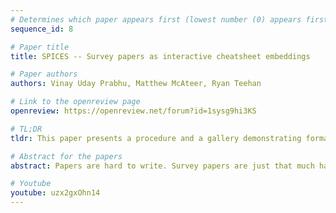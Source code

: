 ```yaml
---
# Determines which paper appears first (lowest number (0) appears first)
sequence_id: 8

# Paper title
title: SPICES -- Survey papers as interactive cheatsheet embeddings

# Paper authors
authors: Vinay Uday Prabhu, Matthew McAteer, Ryan Teehan

# Link to the openreview page
openreview: https://openreview.net/forum?id=1sysg9hi3KS

# TL;DR
tldr: This paper presents a procedure and a gallery demonstrating formatting of survey papers as interactive cheat-sheet embeddings

# Abstract for the papers
abstract: Papers are hard to write. Survey papers are just that much harder. From the authors' perspective, challenges include the responsibility to not erase out important work being done by (sometimes) adversarially aligned research groups, finding the right semantic clustering to sub-categorize individual contributions, controlling for the verbosity and length of the final paper, ensuring an optimal mixing of personal opinion and the innate narratives in the paper(s) being cited, version controlling, ease of updating, and also the aesthetics of presentation. From the reader's viewpoint, challenges include ease of reading, single-snapshot summarizability, portability, and being given the agency to edit or fork their own copies. Taking cues from the emergence of the cheat-sheet culture in machine learning and the virtues of living editable documentation and version control, we propose an interactive and live SVG format based methodology that we term SPICE -- Survey Papers as Interactive Cheat-sheet Embedding. We cover the technical details behind constructing SPICEs and present an example gallery covering `hot button' areas in machine learning such as Out of distribution detection, the `All you need' histrionics and Transformer architectures.

# Youtube
youtube: uzx2gxOhn14
---
```

